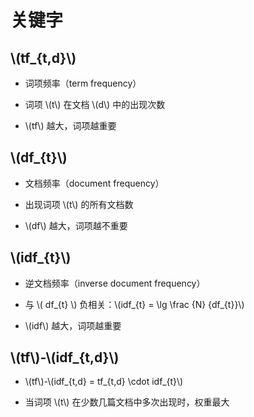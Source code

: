 <script type="text/javascript" src="http://cdn.mathjax.org/mathjax/latest/MathJax.js?config=default"></script>

# 关键字

## \\(tf_{t,d}\\)

- 词项频率（term frequency）

- 词项 \\(t\\) 在文档 \\(d\\) 中的出现次数

- \\(tf\\) 越大，词项越重要

## \\(df_{t}\\)

- 文档频率（document frequency）

- 出现词项 \\(t\\) 的所有文档数

- \\(df\\) 越大，词项越不重要

## \\(idf_{t}\\)

- 逆文档频率（inverse document frequency）

- 与 \\( df\_{t} \\) 负相关：\\(idf_{t} = \lg \frac {N} {df\_{t}}\\)

- \\(idf\\) 越大，词项越重要

## \\(tf\\)-\\(idf_{t,d}\\)

- \\(tf\\)-\\(idf\_{t,d} = tf\_{t,d} \cdot idf_{t}\\)

- 当词项 \\(t\\) 在少数几篇文档中多次出现时，权重最大